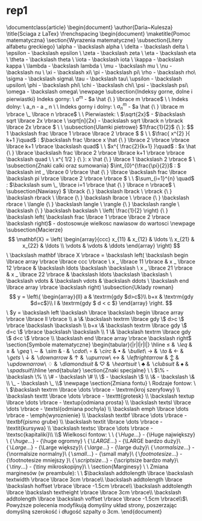 # rep1
\documentclass{article}
\begin{document}
\author{Daria~Kulesza}
\title{Sciaga z LaTex}
\frenchspacing
\begin{document}
\maketitle{Pomoc matematyczna}
\section{Wyrazenia matematyczne}
\subsection{Litery alfabetu greckiego}
\alpha - \backslash alpha \\
\delta - \backslash delta \\
\epsilon - \backslash epsilon \\
\zeta - \backslash zeta \\
\eta - \backslash eta \\
\theta - \backslash theta \\
\iota - \backslash iota \\
\kappa - \backslash kappa \\
\lambda - \backslash lambda \\
\mu - \backslash mu \\
\nu - \backslash nu \\
\xi - \backslash xi\\
\pi - \backslash pi\\
\rho - \backslash rho\\
\sigma - \backslash sigma\\
\tau - \backslash tau\\
\upsilon - \backslash upsilon\\
\phi - \backslash phi\\
\chi - \backslash chi\\
\psi - \backslash psi\\
\omega - \backslash omega\\
\newpage
\subsection{Indeksy gorne, dolne i pierwiastki}
Indeks gorny: \\
$a^{m}$ - $a \hat {\ } \lbrace m \rbrace$ \\ \\
Indeks dolny: 
\\ a_n - a \_ n \\ \\
Indeks gorny i dolny: \\ 
$a^{m}_{n}$ -  $a \hat {\ } \lbrace m \rbrace \_ \lbrace n \rbrace$  \\ \\
Pierwiastek: \\ 
$\sqrt{2x}$ - $\backslash sqrt \lbrace 2x \rbrace \\ \sqrt[n]{2x} - \backslash sqrt \lbrack n \rbrack \lbrace 2x \rbrace $ \\ \\
\subsection{Ulamki pietrowe}
$1\frac{1}{2}$ {\ }:  $\$ 1 \backslash frac \lbrace 1 \rbrace \lbrace 2 \rbrace \$ $ \\ \\
$\frac{ x^{2} }{ k+1 }\quad$ : $\backslash frac \lbrace x \hat {\ } \lbrace 2 \rbrace \rbrace \lbrace k+1 \rbrace \backslash quad$ \\ \\
$x^{ \frac{2}{k+1} }\quad$ : $x \hat {\ } \lbrace \backslash frac \lbrace 2 \rbrace \lbrace k+1 \rbrace \rbrace \backslash quad \\ \\
x^{ 1/2 } {\ }: x \hat {\ } \lbrace 1 \backslash 2 \rbrace $
 \\
\subsection{Znaki calki oraz sumowania} 
$\int_{0}^{\frac{\pi}{2}}$ : $ \backslash int \_ \lbrace 0 \rbrace \hat {\ } \lbrace \backslash frac \lbrace \backslash pi \rbrace \lbrace 2 \rbrace \rbrace $ \\ \\
$\sum_{i=1}^{n} \quad$ : $\backslash sum \_ \lbrace i=1 \rbrace \hat {\ } \lbrace n \rbrace$ \\
\subsection{Nawiasy}
$
\lbrack {\ } \backslash lbrack \\
\rbrack {\ } \backslash rbrack \\
\lbrace {\ } \backslash lbrace \\
\rbrace {\ } \backslash rbrace \\
\langle {\ } \backslash langle \\
\rangle {\ } \backslash rangle \\
\backslash {\ } \backslash backslash \\
\left( \frac{1}{2} \right) {\ } \backslash left( \backslash frac \lbrace 1 \rbrace \lbrace 2 \rbrace \backslash right)$ - dostosowuje wielkosc nawiasow do wartosci
\newpage
\subsection{Macierze}
$$
\mathbf{X} =
\left( \begin{array}{ccc}
x_{11} & x_{12} & \ldots \\
x_{21} & x_{22} & \ldots \\
\vdots & \vdots & \ddots
\end{array} \right)
$$ \\
\backslash mathbf \lbrace X \rbrace = \backslash left( \backslash begin \lbrace array \rbrace \lbrace ccc \rbrace \\
x \_ \lbrace 11 \rbrace \& x \_ \lbrace 12 \rbrace \& \backslash ldots \backslash \backslash \\
x \_ \lbrace 21 \rbrace \& x \_ \lbrace 22 \rbrace \& \backslash ldots \backslash \backslash \\
\backslash vdots \& \backslash vdots \& \backslash ddots \\
\backslash end \lbrace array \rbrace \backslash right)
\subsection{Uklady rownan}
$$
y = \left\{ \begin{array}{ll}
a & \textrm{gdy $d>c$}\\
b+x & \textrm{gdy $d=c$}\\
l & \textrm{gdy $ d < c $}
\end{array} \right.
$$ \\
$y = \backslash left \backslash \lbrace \backslash begin \lbrace array \rbrace \lbrace ll \rbrace \\
a \& \backslash textrm \lbrace gdy \$ d>c \$ \rbrace \backslash \backslash \\
b+x \& \backslash textrm \lbrace gdy \$ d=c \$ \rbrace \backslash \backslash \\
1 \& \backslash textrm \lbrace gdy \$ d<c \$ \rbrace \\
\backslash end \lbrace array \rbrace \backslash right$
\section{Symbole matematyczne}
\begin{tabular}{|r|l|r|l|} \hline
$\leq$ & $\backslash leq$ & $\geq$ & $\backslash geq$ \\ 
$\sim$ & $\backslash sim$ & $\cdot$ & $\backslash cdot$\\
$\circ$ & $\backslash circ$ & $\bullet$ & $\backslash bullet$\\ 
$\to$ & $\backslash to$ & $\gets$ & $\backslash gets$ \\ 
$\downarrow$ & $\backslash downarrow$ & $\uparrow$ & $\backslash upurrow$\\
$\leftrightarrow$ & $\backslash leftrightarrow$ & $\updownarrow$ & $\backslash updownarrow$\\ 
$\diamondsuit$ & $\backslash diamondsuit$ & $\heartsuit$ & $\backslash heartsuit$ \\ 
$\clubsuit$ & $\backslash clubsuit$ & $\spadesuit$ & $\backslash spadsuit$\\\hline 
\end{tabular}
\section{Znaki specjalne} \\ \\
$\%  - \backslash \% \\
 \# - \backslash \# \\
 \$  - \backslash \$ \\
 \& - \backslash \& \\
 \_  - \backslash \_ \\$
\newpage
\section{Zmiana fontu} \\
Rodzaje fontow: \\ \\
$\backslash textrm \lbrace \dots \rbrace	- 	\textrm{kroj szeryfowy} \\
\backslash texttt \lbrace \dots \rbrace - \texttt{grotesk} \\
\backslash textup \lbrace \dots \rbrace - \textup{odmiana prosta} \\
\backslash textsl \lbrace \dots \rbrace - \textsl{odmiana pochyla} \\
\backslash emph \lbrace \dots \rbrace - \emph{wyroznienie} \\
\backslash textbf \lbrace \dots \rbrace - \textbf{pismo grube} \\
\backslash textit \lbrace \dots \rbrace - \textit{kursywa} \\
\backslash textsc \lbrace \dots \rbrace - \textsc{kapitaliki}\\ \\$
Wielkosci fontow: \\ \\
$\lbrace \backslash Huge \dots \rbrace$ - {\Huge największy} \\
$\lbrace \backslash huge \dots \rbrace$ - {\huge ogromny} \\
$\lbrace \backslash LARGE \dots \rbrace$ - {\LARGE bardzo duży}\\
$\lbrace \backslash Large \dots \rbrace$ - {\Large większy}\\
$\lbrace \backslash large \dots \rbrace$ - {\large duży}\\
$\lbrace \backslash normalsize \dots \rbrace$ - {\normalsize normalny}\\
$\lbrace \backslash small \dots \rbrace$ - {\small mały}\\
$\lbrace \backslash footnotesize \dots \rbrace$ - {\footnotesize mniejszy }\\
$\lbrace \backslash scriptsize \dots \rbrace$ - {\scriptsize bardzo mały}\\
$\lbrace \backslash tiny \dots \rbrace$ - {\tiny mikroskopijny}\\ \\
\section{Marginesy} \\ \\
Zmiana marginesów (w preambule): \\ \\
$\backslash addtolength \lbrace \backslash textwidth \rbrace \lbrace 3cm \rbrace\\
\backslash addtolength \lbrace \backslash hoffset \rbrace \lbrace -1.5cm \rbrace\\
\backslash addtolength \lbrace \backslash textheight \rbrace \lbrace 3cm \rbrace\\
\backslash addtolength \lbrace \backslash voffset \rbrace \lbrace -1.5cm \rbrace\\$\\
Powyższe polecenia modyfikują domyślny układ strony, poszerzając domyślną szerokość i długość szpalty o 3cm.
\end{document}

